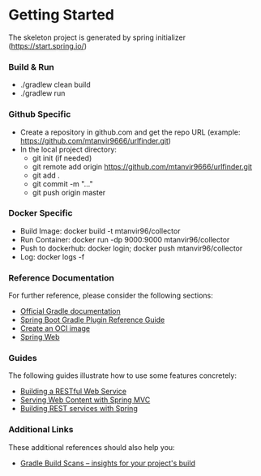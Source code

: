 # Getting Started
The skeleton project is generated by spring initializer (https://start.spring.io/)

### Build & Run
- ./gradlew clean build
- ./gradlew run

### Github Specific
- Create a repository in github.com and get the repo URL (example: https://github.com/mtanvir9666/urlfinder.git)
- In the local project directory: 
    - git init (if needed) 
    - git remote add origin https://github.com/mtanvir9666/urlfinder.git
    - git add .
    - git commit -m "..."  
    - git push origin master
    
### Docker Specific
- Build Image:       docker build -t mtanvir96/collector
- Run Container:     docker run -dp 9000:9000 mtanvir96/collector
- Push to dockerhub: docker login; docker push mtanvir96/collector
- Log:               docker logs -f <containerId>


### Reference Documentation
For further reference, please consider the following sections:

* [Official Gradle documentation](https://docs.gradle.org)
* [Spring Boot Gradle Plugin Reference Guide](https://docs.spring.io/spring-boot/docs/2.5.0/gradle-plugin/reference/html/)
* [Create an OCI image](https://docs.spring.io/spring-boot/docs/2.5.0/gradle-plugin/reference/html/#build-image)
* [Spring Web](https://docs.spring.io/spring-boot/docs/2.5.0/reference/htmlsingle/#boot-features-developing-web-applications)

### Guides
The following guides illustrate how to use some features concretely:

* [Building a RESTful Web Service](https://spring.io/guides/gs/rest-service/)
* [Serving Web Content with Spring MVC](https://spring.io/guides/gs/serving-web-content/)
* [Building REST services with Spring](https://spring.io/guides/tutorials/bookmarks/)

### Additional Links
These additional references should also help you:

* [Gradle Build Scans – insights for your project's build](https://scans.gradle.com#gradle)

